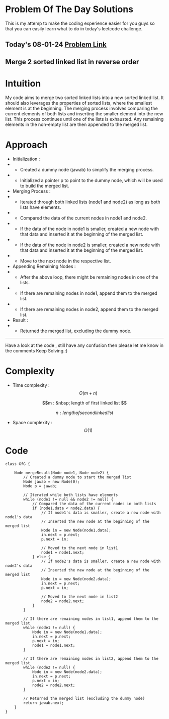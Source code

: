 # Problem Of The Day Solutions

This is my attemp to make the coding experience easier for you guys so that you can easily learn what to do in today's leetcode challenge.

## Today's 08-01-24 [Problem Link](https://www.geeksforgeeks.org/problems/merge-2-sorted-linked-list-in-reverse-order/1)
## Merge 2 sorted linked list in reverse order

# Intuition
<!-- Describe your first thoughts on how to solve this problem. -->
My code aims to merge two sorted linked lists into a new sorted linked list. It should also leverages the properties of sorted lists, where the smallest element is at the beginning. The merging process involves comparing the current elements of both lists and inserting the smaller element into the new list. This process continues until one of the lists is exhausted. Any remaining elements in the non-empty list are then appended to the merged list.

# Approach
<!-- Describe your approach to solving the problem. -->
- Initialization :
- - Created a dummy node (jawab) to simplify the merging process.
- - Initialized a pointer p to point to the dummy node, which will be used to build the merged list.
- Merging Process :
- - Iterated through both linked lists (node1 and node2) as long as both lists have elements.
- - Compared the data of the current nodes in node1 and node2.
- - If the data of the node in node1 is smaller, created a new node with that data and inserted it at the beginning of the merged list.
- - If the data of the node in node2 is smaller, created a new node with that data and inserted it at the beginning of the merged list.
- - Move to the next node in the respective list.
- Appending Remaining Nodes :
- - After the above loop, there might be remaining nodes in one of the lists.
- - If there are remaining nodes in node1, append them to the merged list.
- - If there are remaining nodes in node2, append them to the merged list.
- Result :
- - Returned the merged list, excluding the dummy node.
---
Have a look at the code , still have any confusion then please let me know in the comments
Keep Solving.:)

# Complexity
- Time complexity : $$O(m+n)$$
<!-- Add your time complexity here, e.g. $$O(n)$$ -->
$$m : &nbsp;  length of first linked list  $$

$$n : length of second linked list  $$

- Space complexity : $$O(1)$$
<!-- Add your space complexity here, e.g. $$O(n)$$ -->


# Code
```
class GfG {
    
    Node mergeResult(Node node1, Node node2) {
        // Created a dummy node to start the merged list
        Node jawab = new Node(0);
        Node p = jawab;

        // Iterated while both lists have elements
        while (node1 != null && node2 != null) {
            // Compared the data of the current nodes in both lists
            if (node1.data < node2.data) {
                // If node1's data is smaller, create a new node with node1's data
                // Inserted the new node at the beginning of the merged list
                Node in = new Node(node1.data);
                in.next = p.next;
                p.next = in;

                // Moved to the next node in list1
                node1 = node1.next;
            } else {
                // If node2's data is smaller, create a new node with node2's data
                // Inserted the new node at the beginning of the merged list
                Node in = new Node(node2.data);
                in.next = p.next;
                p.next = in;

                // Moved to the next node in list2
                node2 = node2.next;
            }
        }

        // If there are remaining nodes in list1, append them to the merged list
        while (node1 != null) {
            Node in = new Node(node1.data);
            in.next = p.next;
            p.next = in;
            node1 = node1.next;
        }

        // If there are remaining nodes in list2, append them to the merged list
        while (node2 != null) {
            Node in = new Node(node2.data);
            in.next = p.next;
            p.next = in;
            node2 = node2.next;
        }

        // Returned the merged list (excluding the dummy node)
        return jawab.next;
    }
}

```

